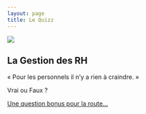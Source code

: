 ```yaml
---
layout: page
title: Le Quizz
---
```


<img src="https://media.giphy.com/media/26wkRxKJ9yUZzlorK/giphy.gif" />

<section>
<h2>La Gestion des RH</h2>

<p>« Pour les personnels il n’y a rien à craindre. »
</p>

<p class="more"><a href="#"></a>Vrai ou Faux ?</p>

<div class="details" style="display:none">
<p><strong>FAUX !</strong></p>

<p>Nous nous opposons à ce projet parce qu’il ne dit rien de la politique des Ressources Humaines et des  réorganisations (mutualisations, fusions, disparition potentielle de certains services) qui affecteront les postes et les conditions de travail des personnels BIATSS ; ces perspectives n’ont pas été discutées, au mépris de toute concertation.</p> 
<p>Le terme BIATSS n’apparaît jamais dans le projet.</p>

</div>

<a href="../quizz-bonus">Une question bonus pour la route...</a>

</section>




